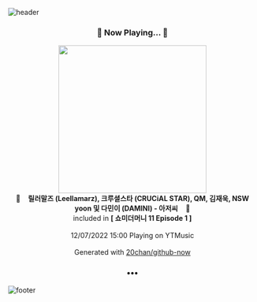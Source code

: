 ![header](https://capsule-render.vercel.app/api?type=wave&height=170&section=header&text=Hi.%20I'm%20SHIFT&fontColor=090707&fontAlignX=45&fontAlignY=65&fontSize=100)

<h3 align="center">🎵 Now Playing... 🎵</h3>
<p align="center">
  <a href="https://music.youtube.com/watch?v=jtfSQZsqin8">
    <img width="300" src="https://lh3.googleusercontent.com/Wa0NogNI_fmBbcFkM693lTJHDaxBw_6buDXeRl6qImzvgBUmgiIvu9sdsGykQ8nKTsDzQXNWcUXCJXOL">
  </a>
  <br>
  🎵&nbsp&nbsp&nbsp <b>릴러말즈 (Leellamarz), 크루셜스타 (CRUCiAL STAR), QM, 김재욱, NSW yoon 및 다민이 (DAMINI) - 아저씨</b> &nbsp&nbsp&nbsp🎵
  <br>
  included in <b>[ 쇼미더머니 11 Episode 1 ]</b>
  
  <br />
  <br />
  12/07/2022 15:00 Playing on YTMusic
  <br />
  <br />
  Generated with <a href="https://github.com/20chan/github-now">20chan/github-now</a>
</p>

<h3 align="center">•••</h3>

![footer](https://capsule-render.vercel.app/api?type=wave&height=150&section=footer)
